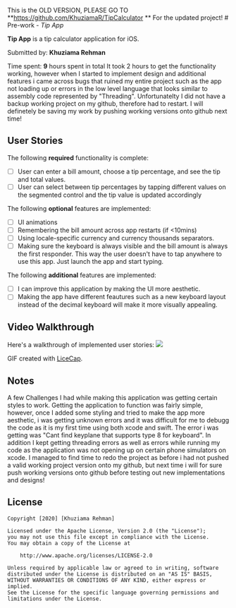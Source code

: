 This is the OLD VERSION, PLEASE GO TO **https://github.com/KhuziamaR/TipCalculator ** For the updated project! # Pre-work - *Tip App* 

**Tip App** is a tip calculator application for iOS.

Submitted by: **Khuziama Rehman**

Time spent: **9** hours spent in total
It took 2 hours to get the functionality working, however when I started to implement design and additional features i came across bugs that ruined my entire project such as the app not loading up or errors in the low level language that looks similar to assembly code represented by "Threading". Unfortunatelty I did not have a backup working project on my github, therefore had to restart. I will definetely be saving my work by pushing working versions onto github next time! 

## User Stories

The following **required** functionality is complete:

* [ ] User can enter a bill amount, choose a tip percentage, and see the tip and total values.
* [ ] User can select between tip percentages by tapping different values on the segmented control and the tip value is updated accordingly

The following **optional** features are implemented:

* [ ] UI animations
* [ ] Remembering the bill amount across app restarts (if <10mins)
* [ ] Using locale-specific currency and currency thousands separators.
* [ ] Making sure the keyboard is always visible and the bill amount is always the first responder. This way the user doesn't have to tap anywhere to use this app. Just launch the app and start typing.

The following **additional** features are implemented:

- [ ] I can improve this application by making the UI more aesthetic.
- [ ] Making the app have different feautures such as a new keyboard layout instead of the decimal keyboard will make it more visually appealing.

## Video Walkthrough

Here's a walkthrough of implemented user stories:
![](https://i.imgur.com/YvVCE5j.gif)



GIF created with [LiceCap](http://www.cockos.com/licecap/).

## Notes

A few Challenges I had while making this application was getting certain styles to work. Getting the application to function was fairly simple, however, once I added some styling and tried to make the app more aesthetic, i was getting unknown errors and it was difficult for me to debugg the code as it is my first time using both xcode and swift. The error i was getting was "Cant find keyplane that supports type 8 for keyboard". In addition I kept getting threading errors as well as errors while running my code as the application was not opening up on certain phone simulators on xcode. I managed to find time to redo the project as before i had not pushed a valid working project version onto my github, but next time i will for sure push working versions onto github before testing out new implementations and designs! 


## License

    Copyright [2020] [Khuziama Rehman]

    Licensed under the Apache License, Version 2.0 (the "License");
    you may not use this file except in compliance with the License.
    You may obtain a copy of the License at

        http://www.apache.org/licenses/LICENSE-2.0

    Unless required by applicable law or agreed to in writing, software
    distributed under the License is distributed on an "AS IS" BASIS,
    WITHOUT WARRANTIES OR CONDITIONS OF ANY KIND, either express or implied.
    See the License for the specific language governing permissions and
    limitations under the License.
